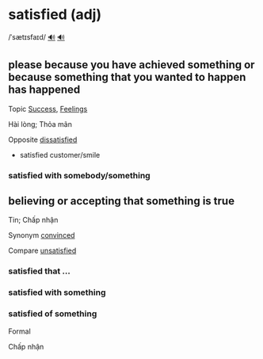 # satisfied (adj)

/ˈsætɪsfaɪd/ [🔊](https://www.oxfordlearnersdictionaries.com/media/english/uk_pron/s/sat/satis/satisfied__gb_1.mp3) [🔊](https://www.oxfordlearnersdictionaries.com/media/english/us_pron/s/sat/satis/satisfied__us_3.mp3)

## please because you have achieved something or because something that you wanted to happen has happened

Topic [Success](../topics/success.md#success), [Feelings](../topics/feelings.md#feelings)

Hài lòng; Thỏa mãn

Opposite [dissatisfied]()

- satisfied customer/smile

### satisfied with somebody/something

## believing or accepting that something is true

Tin; Chấp nhận

Synonym [convinced]()

Compare [unsatisfied]()

### satisfied that ...

### satisfied with something

### satisfied of something 

Formal

Chấp nhận